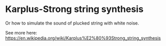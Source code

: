 
# Karplus-Strong string synthesis

Or how to simulate the sound of plucked string with white noise.

See more here: https://en.wikipedia.org/wiki/Karplus%E2%80%93Strong_string_synthesis
